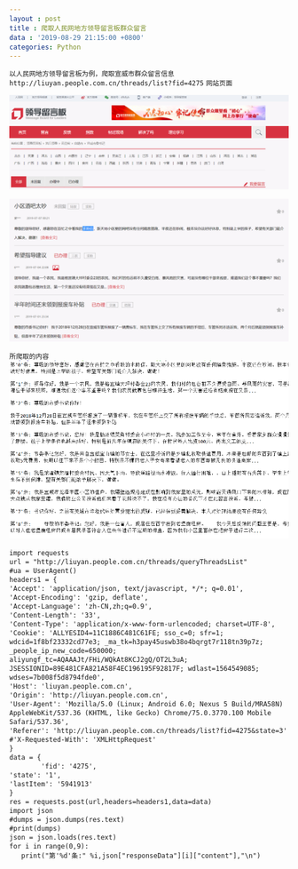 ```yaml
---
layout : post
title : 爬取人民网地方领导留言板群众留言
data : '2019-08-29 21:15:00 +0800'
categories: Python
---
```

`以人民网地方领导留言板为例，爬取宣威市群众留言信息 http://liuyan.people.com.cn/threads/list?fid=4275`
`网站页面`

![](https://github.com/lvxiong7zg/lvxiong7zg.github.io/blob/master/_posts/%E6%95%B0%E6%8D%AE%E6%8C%96%E6%8E%98/%E7%88%AC%E5%8F%96%E4%BA%BA%E6%B0%91%E7%BD%91%E7%95%99%E8%A8%80%E6%9D%BF/%E7%88%AC%E5%8F%96%E4%BA%BA%E6%B0%91%E7%BD%91%E7%95%99%E8%A8%80%E6%9D%BF%E5%8E%9F%E7%BD%9101.png)

![](https://github.com/lvxiong7zg/lvxiong7zg.github.io/blob/master/_posts/%E6%95%B0%E6%8D%AE%E6%8C%96%E6%8E%98/%E7%88%AC%E5%8F%96%E4%BA%BA%E6%B0%91%E7%BD%91%E7%95%99%E8%A8%80%E6%9D%BF/%E7%88%AC%E5%8F%96%E4%BA%BA%E6%B0%91%E7%BD%91%E7%95%99%E8%A8%80%E6%9D%BF%E5%8E%9F%E7%BD%9102.png
)
<!-- more -->

`所爬取的内容`
![](https://github.com/lvxiong7zg/lvxiong7zg.github.io/blob/master/_posts/%E6%95%B0%E6%8D%AE%E6%8C%96%E6%8E%98/%E7%88%AC%E5%8F%96%E4%BA%BA%E6%B0%91%E7%BD%91%E7%95%99%E8%A8%80%E6%9D%BF/%E7%88%AC%E5%8F%96%E4%BA%BA%E6%B0%91%E7%BD%91%E7%95%99%E8%A8%80%E6%9D%BF%E5%86%85%E5%AE%B9.png
)

```YMAL
import requests
url = "http://liuyan.people.com.cn/threads/queryThreadsList"
#ua = UserAgent()
headers1 = {
'Accept': 'application/json, text/javascript, */*; q=0.01',
'Accept-Encoding': 'gzip, deflate',
'Accept-Language': 'zh-CN,zh;q=0.9',
'Content-Length': '33',
'Content-Type': 'application/x-www-form-urlencoded; charset=UTF-8',
'Cookie': 'ALLYESID4=11C1886C481C61FE; sso_c=0; sfr=1; wdcid=1f8bf23332cd77e3; _ma_tk=h3pay45uswb38o4bqrgt7r118tn39p7z; _people_ip_new_code=650000; aliyungf_tc=AQAAAJt/FHi/WQkAt8KCJ2gQ/OT2L3uA; JSESSIONID=89E481CFA821A58F4EC196195F92817F; wdlast=1564549085; wdses=7b008f5d8794fde0',
'Host': 'liuyan.people.com.cn',
'Origin': 'http://liuyan.people.com.cn',
'User-Agent': 'Mozilla/5.0 (Linux; Android 6.0; Nexus 5 Build/MRA58N) AppleWebKit/537.36 (KHTML, like Gecko) Chrome/75.0.3770.100 Mobile Safari/537.36',
'Referer': 'http://liuyan.people.com.cn/threads/list?fid=4275&state=3'
#'X-Requested-With': 'XMLHttpRequest'
}
data = {
        'fid': '4275',
'state': '1',
'lastItem': '5941913'
}
res = requests.post(url,headers=headers1,data=data)
import json
#dumps = json.dumps(res.text)
#print(dumps)
json = json.loads(res.text)
for i in range(0,9):
   print("第'%d'条:" %i,json["responseData"][i]["content"],"\n")
```
